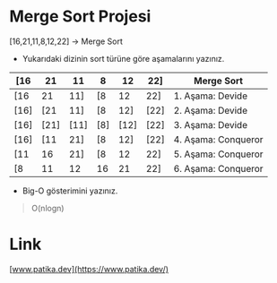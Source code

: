 # Merge Sort Projesi

[16,21,11,8,12,22] -> Merge Sort

* Yukarıdaki dizinin sort türüne göre aşamalarını yazınız.

|[16|21|11|8|12|22]|Merge Sort|
|-|-|-|-|-|-|-
|[16|21|11]|[8|12|22]|1. Aşama: Devide|
|[16]|[21|11]|[8|12]|[22]|2. Aşama: Devide|
|[16]|[21]|[11]|[8]|[12]|[22]|3. Aşama: Devide|
|[16]|[11|21]|[8|12]|[22]|4. Aşama: Conqueror|
|[11|16|21]|[8|12|22]|5. Aşama: Conqueror|
|[8|11|12|16|21|22]|6. Aşama: Conqueror|

* Big-O gösterimini yazınız.
>O(nlogn)

# Link
[www.patika.dev](https://www.patika.dev/)